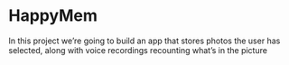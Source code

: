 # HappyMem
In this project we’re going to build an app that stores photos the user has selected, along with voice recordings recounting what’s in the picture
